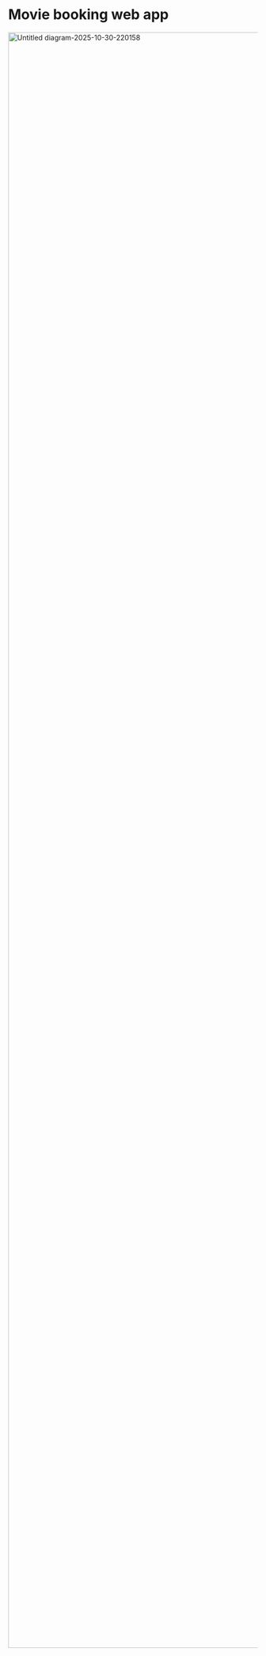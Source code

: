 # Movie booking web app

<img width="1740" height="3261" alt="Untitled diagram-2025-10-30-220158" src="https://github.com/user-attachments/assets/8e458a77-5bc5-441b-ab42-0222bb0ffbf7" />

